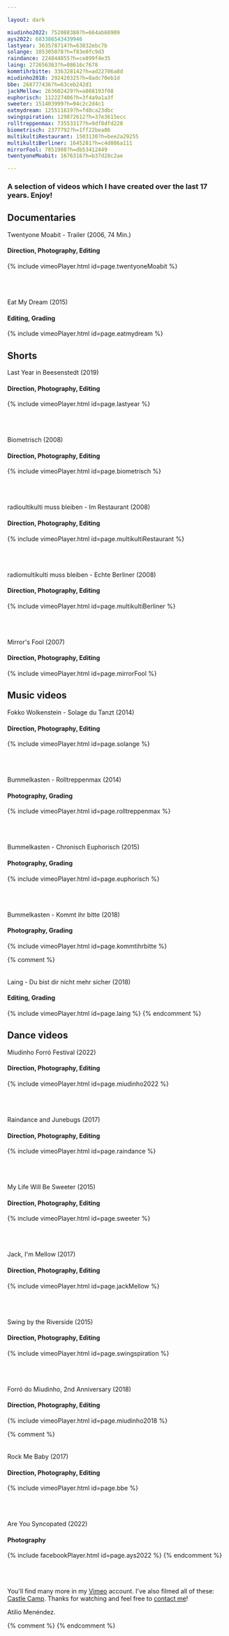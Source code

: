 ```yaml
---

layout: dark

miudinho2022: 752088388?h=664ab68909
ays2022: 683386543439946
lastyear: 363578714?h=63032ebc7b
solange: 105305078?h=f83e0fc9d3
raindance: 224844855?h=ce899f4e35
laing: 272656363?h=08616c7678
kommtihrbitte: 336328142?h=ad22706a8d
miudinho2018: 292420325?h=8adc70eb1d
bbe: 268777436?h=63ceb242d1
jackMellow: 263602429?h=a868193f08
euphorisch: 112227406?h=3f4a9a1a3f
sweeter: 151403999?h=94c2c2d4c1
eatmydream: 125511619?h=fd8ca23dbc
swingspiration: 129872612?h=37e3615ecc
rolltreppenmax: 73553317?h=9df8dfd228
biometrisch: 2377792?h=1ff22bea86
multikultiRestaurant: 1503130?h=bee2a29255
multikultiBerliner: 1645281?h=c4d086a111
mirrorFool: 7851908?h=db53412449
twentyoneMoabit: 1676316?h=b37d28c2ae

---
```


### A selection of videos which I have created over the last 17 years. Enjoy!



## Documentaries

Twentyone Moabit - Trailer (2006, 74 Min.) 
#### Direction, Photography, Editing
{% include vimeoPlayer.html id=page.twentyoneMoabit %}

<br><br><br>
Eat My Dream (2015) 
#### Editing, Grading
{% include vimeoPlayer.html id=page.eatmydream %}



## Shorts

Last Year in Beesenstedt (2019)
#### Direction, Photography, Editing
{% include vimeoPlayer.html id=page.lastyear %}

<br><br><br>
Biometrisch (2008) 
#### Direction, Photography, Editing
{% include vimeoPlayer.html id=page.biometrisch %}

<br><br><br>
radioultikulti muss bleiben - Im Restaurant (2008) 
#### Direction, Photography, Editing
{% include vimeoPlayer.html id=page.multikultiRestaurant %}

<br><br><br>
radiomultikulti muss bleiben - Echte Berliner (2008) 
#### Direction, Photography, Editing
{% include vimeoPlayer.html id=page.multikultiBerliner %}

<br><br><br>
Mirror's Fool (2007) 
#### Direction, Photography, Editing
{% include vimeoPlayer.html id=page.mirrorFool %}



## Music videos

Fokko Wolkenstein - Solage du Tanzt (2014)
#### Direction, Photography, Editing
{% include vimeoPlayer.html id=page.solange %}

<br><br><br>
Bummelkasten - Rolltreppenmax (2014) 
#### Photography, Grading
{% include vimeoPlayer.html id=page.rolltreppenmax %}

<br><br><br>
Bummelkasten - Chronisch Euphorisch (2015) 
#### Photography, Grading
{% include vimeoPlayer.html id=page.euphorisch %}

<br><br><br>
Bummelkasten - Kommt ihr bitte (2018)
#### Photography, Grading
{% include vimeoPlayer.html id=page.kommtihrbitte %}

{% comment %}
<br><br><br>
Laing - Du bist dir nicht mehr sicher (2018)
#### Editing, Grading
{% include vimeoPlayer.html id=page.laing %}
{% endcomment %}



## Dance videos

Miudinho Forró Festival (2022) 
#### Direction, Photography, Editing
{% include vimeoPlayer.html id=page.miudinho2022 %}

<br><br><br>
Raindance and Junebugs (2017)
#### Direction, Photography, Editing
{% include vimeoPlayer.html id=page.raindance %}

<br><br><br>
My Life Will Be Sweeter (2015) 
#### Direction, Photography, Editing
{% include vimeoPlayer.html id=page.sweeter %}

<br><br><br>
Jack, I'm Mellow (2017) 
#### Direction, Photography, Editing
{% include vimeoPlayer.html id=page.jackMellow %}

<br><br><br>
Swing by the Riverside (2015) 
#### Direction, Photography, Editing
{% include vimeoPlayer.html id=page.swingspiration %}

<br><br><br>
Forró do Miudinho, 2nd Anniversary (2018) 
#### Direction, Photography, Editing
{% include vimeoPlayer.html id=page.miudinho2018 %}

{% comment %}
<br><br><br>
Rock Me Baby (2017) 
#### Direction, Photography, Editing
{% include vimeoPlayer.html id=page.bbe %}

<br><br><br>
Are You Syncopated (2022)
#### Photography
{% include facebookPlayer.html id=page.ays2022 %}
{% endcomment %}


<br><br><br>
You'll find many more in my [<u>Vimeo</u>](https://vimeo.com/aamf) account. I've also filmed all of these: [<u>Castle Camp</u>](https://vimeo.com/castlecamp). Thanks for watching and feel free to [<u>contact me</u>](mailto:videos@unexpectedinventions.com)!
 
Atilio Menéndez.

{% comment %}
{% endcomment %}
